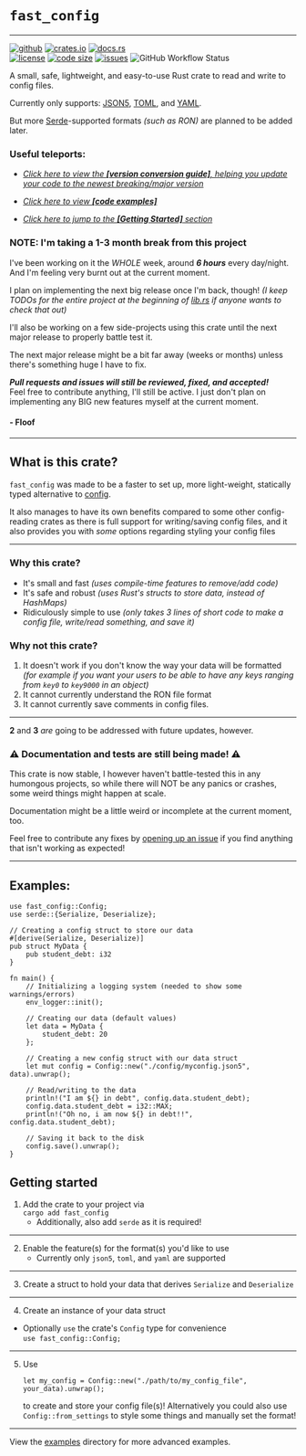`fast_config`
=============
---

[<img alt="github" src="https://img.shields.io/badge/github-fast_config-brightgreen.svg?logo=github&style=for-the-badge"/>](https://github.com/FlooferLand/fast_config)
[<img alt="crates.io" src="https://img.shields.io/crates/v/fast_config?logo=rust&style=for-the-badge"/>](https://crates.io/crates/fast_config)
[<img alt="docs.rs" src="https://img.shields.io/badge/docs.rs-fast_config-988.svg?logo=rust&style=for-the-badge"/>](https://docs.rs/fast_config)
<br style="display: block; margin: 0 0; content: '---'" />
[<img alt="license" src="https://img.shields.io/github/license/FlooferLand/fast_config?style=flat"/>](https://github.com/FlooferLand/fast_config/blob/main/LICENSE)
[<img alt="code size" src="https://img.shields.io/github/languages/code-size/FlooferLand/fast_config?style=flat"/>](https://www.youtube.com/watch?v=dQw4w9WgXcQ)
[<img alt="issues" src="https://img.shields.io/github/issues/FlooferLand/fast_config?label=open%20issues&style=flat"/>](https://github.com/FlooferLand/fast_config/issues)
![GitHub Workflow Status](https://img.shields.io/github/actions/workflow/status/FlooferLand/fast_config/main_test.yml)

A small, safe, lightweight, and easy-to-use Rust crate to read and write to config files.

Currently only supports:
[JSON5](https://crates.io/crates/json5),
[TOML](https://crates.io/crates/toml),
and
[YAML](https://crates.io/crates/serde_yaml).

But more [Serde](https://serde.rs/)-supported formats *(such as RON)* are planned to be added later.

### Useful teleports:
- *[Click here to view the **[version conversion guide]**, 
    helping you update your code to the newest breaking/major version](https://github.com/FlooferLand/fast_config/blob/main/CONVERSION_TUTORIAL.md)*

- *[Click here to view **[code examples]**](#examples)*

- *[Click here to jump to the **[Getting Started]** section](#getting-started)*

### NOTE: I'm taking a 1-3 month break from this project
I've been working on it the _WHOLE_ week, around ___6 hours___ every day/night.
And I'm feeling very burnt out at the current moment.

I plan on implementing the next big release once I'm back, though!
_(I keep TODOs for the entire project at the beginning of
[lib.rs](https://github.com/FlooferLand/fast_config/blob/main/src/lib.rs)
if anyone wants to check that out)_

I'll also be working on a few side-projects using this crate until the next major release
to properly battle test it.

The next major release might be a bit far away (weeks or months) unless there's something huge I have to fix.

***Pull requests and issues will still be reviewed, fixed, and accepted!*** <br/>
Feel free to contribute anything, I'll still be active.
I just don't plan on implementing any BIG new features myself at the current moment.

#### - Floof

---

## What is this crate?
`fast_config` was made to be a faster to set up, more light-weight, statically typed alternative to [config](https://crates.io/crates/config).

It also manages to have its own benefits compared to some other config-reading crates
as there is full support for writing/saving config files,
and it also provides you with *some* options regarding styling your config files

---

### Why this crate?
- It's small and fast *(uses compile-time features to remove/add code)*
- It's safe and robust *(uses Rust's structs to store data, instead of HashMaps)*
- Ridiculously simple to use *(only takes 3 lines of short code to make a config file, write/read something, and save it)*

### Why not this crate?
1. It doesn't work if you don't know the way your data will be formatted
  *(for example if you want your users to be able to have any keys ranging from `key0` to `key9000` in an object)*
2. It cannot currently understand the RON file format
3. It cannot currently save comments in config files.
---
**2** and **3** _are_ going to be addressed with future updates, however.

### ⚠ Documentation and tests are still being made! ⚠
This crate is now stable, I however haven't battle-tested this in any humongous projects,
so while there will NOT be any panics or crashes, some weird things might happen at scale.

Documentation might be a little weird or incomplete at the current moment, too.

Feel free to contribute any fixes by [opening up an issue](https://github.com/FlooferLand/fast_config/issues) if you find
anything that isn't working as expected!

---

## Examples:
```rust,ignore
use fast_config::Config;
use serde::{Serialize, Deserialize};

// Creating a config struct to store our data
#[derive(Serialize, Deserialize)]
pub struct MyData {
    pub student_debt: i32
}

fn main() {
    // Initializing a logging system (needed to show some warnings/errors)
    env_logger::init();

    // Creating our data (default values)
    let data = MyData {
        student_debt: 20
    };

    // Creating a new config struct with our data struct
    let mut config = Config::new("./config/myconfig.json5", data).unwrap();

    // Read/writing to the data
    println!("I am ${} in debt", config.data.student_debt);
    config.data.student_debt = i32::MAX;
    println!("Oh no, i am now ${} in debt!!", config.data.student_debt);

    // Saving it back to the disk
    config.save().unwrap();
}
```

## Getting started

1. Add the crate to your project via <br/> `cargo add fast_config`
   - Additionally, also add `serde` as it is required!
---

2. Enable the feature(s) for the format(s) you'd like to use <br/>
   - Currently only `json5`, `toml`, and `yaml` are supported <br/>
---
3. Create a struct to hold your data that derives `Serialize` and `Deserialize`
---
4. Create an instance of your data struct
- Optionally `use` the crate's `Config` type for convenience <br/>
  `use fast_config::Config;`
---
5. Use <br/>
   ```rust,ignore
   let my_config = Config::new("./path/to/my_config_file", your_data).unwrap();
   ```
   to create and store your config file(s)!
Alternatively you could also use `Config::from_settings` to style some things and manually set the format!

---

View the [examples](./examples) directory for more advanced examples.
